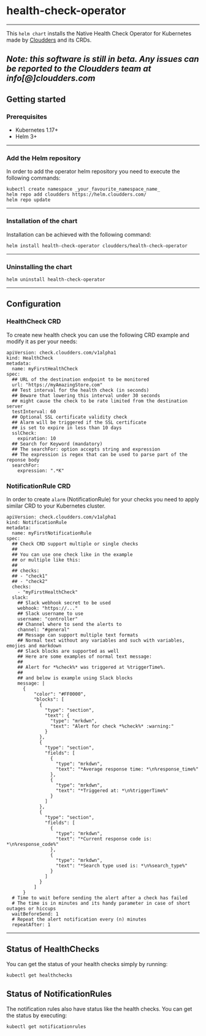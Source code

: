 # health-check-operator
---
This `helm chart` installs the Native Health Check Operator for Kubernetes made by [Cloudders](https://cloudders.com) and its CRDs.

_Note: this software is still in beta. Any issues can be reported to the Cloudders team at info[@]cloudders.com_
---

## Getting started

### Prerequisites
- Kubernetes 1.17+
- Helm 3+
---
### Add the Helm repository

In order to add the operator helm repository you need to execute the following commands:

```
kubectl create namespace _your_favourite_namespace_name_
helm repo add cloudders https://helm.cloudders.com/
helm repo update
```
---
### Installation of the chart

Installation can be achieved with the following command:

```
helm install health-check-operator cloudders/health-check-operator
```
---
### Uninstalling the chart
```
helm uninstall health-check-operator
```
---

## Configuration

### HealthCheck CRD

To create new health check you can use the following CRD example and modify it as per your needs:

```
apiVersion: check.cloudders.com/v1alpha1
kind: HealthCheck
metadata:
  name: myFirstHealthCheck
spec:
  ## URL of the destination endpoint to be monitored
  url: "https://myAmazingStore.com"
  ## Test interval for the health check (in seconds)
  ## Beware that lowering this interval under 30 seconds
  ## might cause the check to be rate limited from the destination server
  testInterval: 60
  ## Optional SSL certificate validity check
  ## Alarm will be triggered if the SSL certificate 
  ## is set to expire in less than 10 days
  sslCheck: 
    expiration: 10
  ## Search for Keyword (mandatory)
  ## The searchFor: option accepts string and expression
  ## The expression is regex that can be used to parse part of the reponse body
  searchFor:
    expression: ".*K"
```

### NotificationRule CRD

In order to create `alarm` (NotificationRule) for your checks you need to apply similar CRD to your Kubernetes cluster.

```
apiVersion: check.cloudders.com/v1alpha1
kind: NotificationRule
metadata:
  name: myFirstNotificationRule
spec:
  ## Check CRD support multiple or single checks
  ##
  ## You can use one check like in the example
  ## or multiple like this:
  ##
  ## checks:
  ## - "check1"
  ## - "check2"
  checks:
    - "myFirstHealthCheck"
  slack:
    ## Slack webhook secret to be used
    webhook: "https://..."
    ## Slack username to use
    username: "controller"
    ## Channel where to send the alerts to
    channel: "#general"
    ## Message can support multiple text formats
    ## Normal text without any variables and such with variables, emojies and markdown
    ## Slack blocks are supported as well
    ## Here are some examples of normal text message:
    ##
    ## Alert for *%check%* was triggered at %triggerTime%.
    ## 
    ## and below is example using Slack blocks
    message: |
      {
          "color": "#FF0000",
          "blocks": [
            {
              "type": "section",
              "text": {
                "type": "mrkdwn",
                "text": "Alert for check *%check%* :warning:"
              }
            },
            {
              "type": "section",
              "fields": [
                {
                  "type": "mrkdwn",
                  "text": "*Average response time: *\n%response_time%"
                },
                {
                  "type": "mrkdwn",
                  "text": "*Triggered at: *\n%triggerTime%"
                }
              ]
            },
            {
              "type": "section",
              "fields": [
                {
                  "type": "mrkdwn",
                  "text": "*Current response code is: *\n%response_code%"
                },
                {
                  "type": "mrkdwn",
                  "text": "*Search type used is: *\n%search_type%"
                }
              ]
            }
          ]
      }
  # Time to wait before sending the alert after a check has failed
  # The time is in minutes and its handy parameter in case of short outages or hiccups
  waitBeforeSend: 1
  # Repeat the alert notification every (n) minutes
  repeatAfter: 1
```

---

## Status of HealthChecks

You can get the status of your health checks simply by running:
```
kubectl get healthchecks
```

## Status of NotificationRules

The notification rules also have status like the health checks. You can get the status by executing:
```
kubectl get notificationrules
```
